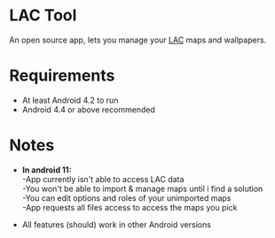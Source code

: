 # LAC Tool
An open source app, lets you manage your <a href="https://play.google.com/store/apps/details?id=com.MA.LAC">LAC</a> maps and wallpapers.

# Requirements
- At least Android 4.2 to run
- Android 4.4 or above recommended

# Notes
- <b>In android 11:</b><br />
-App currently isn't able to access LAC data<br />
-You won't be able to import & manage maps until i find a solution<br />
-You can edit options and roles of your unimported maps<br />
-App requests all files access to access the maps you pick

- All features (should) work in other Android versions
